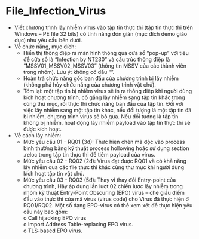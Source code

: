 # File_Infection_Virus
- Viết chương trình lây nhiễm virus vào tập tin thực thi (tập tin thực thi trên Windows 
  – PE file 32 bits) có tính năng đơn giản (mục đích demo giáo dục) như yêu cầu bên 
dưới.
- Về chức năng, mục đích:
  - Hiển thị thông điệp ra màn hình thông qua cửa sổ “pop-up” với tiêu đề cửa sổ là 
“Infection by NT230” và cấu trúc thông điệp là “MSSV01_MSSV02_MSSV03” 
(thông tin MSSV của các thành viên trong nhóm). Lưu ý: không có dấu “”.
  - Hoàn trả chức năng gốc ban đầu của chương trình bị lây nhiễm (không phá hủy 
chức năng của chương trình vật chủ).
  - Tóm lại: một tập tin bị nhiễm virus sẽ in ra thông điệp khi người dùng kích hoạt 
chương trình, cố gắng lây nhiễm sang tập tin khác trong cùng thư mục, rồi thực 
thi chức năng ban đầu của tập tin. Đối với việc lây nhiễm sang một tập tin khác, 
nếu đối tượng là một tập tin đã bị nhiễm, chương trình virus sẽ bỏ qua. Nếu đối tượng là tập tin không bị nhiễm, hoạt động lây nhiễm payload vào tập tin thực thi 
sẽ được kích hoạt.
- Về cách lây nhiễm:
  - Mức yêu cầu 01 - RQ01 (3đ): Thực hiện chèn mã độc vào process bình thường bằng 
kỹ thuật process hollowing hoặc sử dụng section .reloc trong tập tin thực thi để 
tiêm payload của virus.
  - Mức yêu cầu 02 - RQ02 (2đ): Virus đạt được RQ01 và có khả năng lây nhiễm qua 
các file thực thi khác cùng thư mục khi người dùng kích hoạt tập tin vật chủ.
  - Mức yêu cầu 03 - RQ03 (5đ): Thay vì thay đổi Entry-point của chương trình, Hãy 
áp dụng lần lượt 02 chiến lược lây nhiễm trong nhóm kỹ thuật Entry-Point 
Obscuring (EPO) virus – che giấu điểm đầu vào thực thi của mã virus (virus code)
cho Virus đã thực hiện ở RQ01/RQ02. Một số dạng EPO-virus có thể xem xét để 
thực hiện yêu cầu này bao gồm:<br>
      o Call hijacking EPO virus<br>
      o Import Address Table-replacing EPO virus.<br>
      o TLS-based EPO virus.
